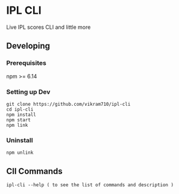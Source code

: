 # IPL CLI

Live IPL scores CLI and little more

## Developing

### Prerequisites

npm >= 6.14

### Setting up Dev

```
git clone https://github.com/vikram710/ipl-cli
cd ipl-cli
npm install
npm start
npm link
```

### Uninstall 

```
npm unlink
```

## ClI Commands
```
ipl-cli --help ( to see the list of commands and description )
```
